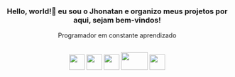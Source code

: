 <div align=center> 
    <h3>Hello, world!👋 eu sou o Jhonatan e organizo meus projetos por aqui, sejam bem-vindos!</h3>
    <p>Programador em constante aprendizado</p>
</div>


##

<div align=center>
    <img src="https://cdn.jsdelivr.net/gh/devicons/devicon@latest/icons/javascript/javascript-original.svg" height=35 /> 
    <img src="https://cdn.jsdelivr.net/gh/devicons/devicon@latest/icons/typescript/typescript-original.svg" height=35 />
    <img src="https://cdn.jsdelivr.net/gh/devicons/devicon@latest/icons/react/react-original-wordmark.svg" height=35 /> 
    <img src="https://cdn.jsdelivr.net/gh/devicons/devicon@latest/icons/nodejs/nodejs-plain-wordmark.svg" height=40 width=60/>
    <img src="https://cdn.jsdelivr.net/gh/devicons/devicon@latest/icons/azuresqldatabase/azuresqldatabase-original.svg" height=35 />
</div>

<!--  <div align=center>
      
  [![Top Langs](https://github-readme-stats.vercel.app/api/top-langs/?username=jhonny-sts&theme=react)](https://github.com/jhonny-sts/github-readme-stats)
  
  </div>
          
          


<!--
**jhonny-sts/jhonny-sts** is a ✨ _special_ ✨ repository because its `README.md` (this file) appears on your GitHub profile.

Here are some ideas to get you started:

- 🔭 I’m currently working on ...
- 🌱 I’m currently learning ...
- 👯 I’m looking to collaborate on ...
- 🤔 I’m looking for help with ...
- 💬 Ask me about ...
- 📫 How to reach me: ...
- 😄 Pronouns: ...
- ⚡ Fun fact: ...
-->
